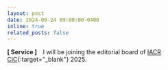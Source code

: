 ```yaml
---
layout: post
date: 2024-09-24 09:00:00-0400
inline: true
related_posts: false
---
```


**[ Service ]** I will be joining the editorial board of [IACR CiC](https://cic.iacr.org/){:target="\_blank"} 2025.